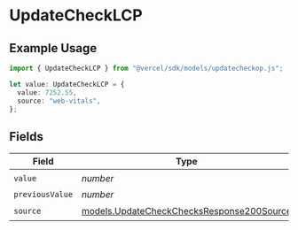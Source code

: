 # UpdateCheckLCP

## Example Usage

```typescript
import { UpdateCheckLCP } from "@vercel/sdk/models/updatecheckop.js";

let value: UpdateCheckLCP = {
  value: 7252.55,
  source: "web-vitals",
};
```

## Fields

| Field                                                                                        | Type                                                                                         | Required                                                                                     | Description                                                                                  |
| -------------------------------------------------------------------------------------------- | -------------------------------------------------------------------------------------------- | -------------------------------------------------------------------------------------------- | -------------------------------------------------------------------------------------------- |
| `value`                                                                                      | *number*                                                                                     | :heavy_check_mark:                                                                           | N/A                                                                                          |
| `previousValue`                                                                              | *number*                                                                                     | :heavy_minus_sign:                                                                           | N/A                                                                                          |
| `source`                                                                                     | [models.UpdateCheckChecksResponse200Source](../models/updatecheckchecksresponse200source.md) | :heavy_check_mark:                                                                           | N/A                                                                                          |